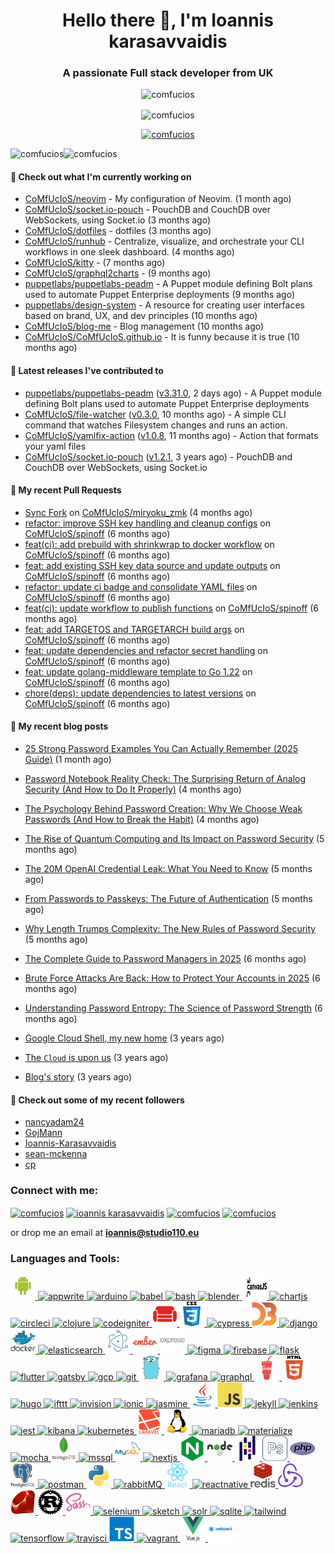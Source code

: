 <h1 align="center">Hello there 👋, I'm Ioannis karasavvaidis</h1>
<h3 align="center">A passionate Full stack developer from UK</h3>








<p align="center"> <img src="https://komarev.com/ghpvc/?username=comfucios&label=Profile%20views&color=0e75b6&style=flat" alt="comfucios" /> </p>




<p align="center"><img align="center" src="https://github-readme-streak-stats.herokuapp.com/?user=comfucios&" alt="comfucios" /></p>
<p align="center"> <a href="https://github.com/ryo-ma/github-profile-trophy"><img src="https://github-profile-trophy.vercel.app/?username=comfucios&row=1" alt="comfucios" /></a> </p>
<p><img align="left" src="https://github-readme-stats.vercel.app/api/top-langs?username=comfucios&show_icons=true&locale=en&layout=compact" alt="comfucios" /></p>




<p><img align="" src="https://github-readme-stats.vercel.app/api?username=comfucios&show_icons=true&locale=en" alt="comfucios" /></p>








#### 👷 Check out what I'm currently working on

- [CoMfUcIoS/neovim](https://github.com/CoMfUcIoS/neovim) - My configuration of Neovim. (1 month ago)
- [CoMfUcIoS/socket.io-pouch](https://github.com/CoMfUcIoS/socket.io-pouch) - PouchDB and CouchDB over WebSockets, using Socket.io (3 months ago)
- [CoMfUcIoS/dotfiles](https://github.com/CoMfUcIoS/dotfiles) - dotfiles (3 months ago)
- [CoMfUcIoS/runhub](https://github.com/CoMfUcIoS/runhub) - Centralize, visualize, and orchestrate your CLI workflows in one sleek dashboard. (4 months ago)
- [CoMfUcIoS/kitty](https://github.com/CoMfUcIoS/kitty) -  (7 months ago)
- [CoMfUcIoS/graphql2charts](https://github.com/CoMfUcIoS/graphql2charts) -  (9 months ago)
- [puppetlabs/puppetlabs-peadm](https://github.com/puppetlabs/puppetlabs-peadm) - A Puppet module defining Bolt plans used to automate Puppet Enterprise deployments (9 months ago)
- [puppetlabs/design-system](https://github.com/puppetlabs/design-system) - A resource for creating user interfaces based on brand, UX, and dev principles (10 months ago)
- [CoMfUcIoS/blog-me](https://github.com/CoMfUcIoS/blog-me) - Blog management (10 months ago)
- [CoMfUcIoS/CoMfUcIoS.github.io](https://github.com/CoMfUcIoS/CoMfUcIoS.github.io) - It is funny because it is true (10 months ago)




#### 🔭 Latest releases I've contributed to

- [puppetlabs/puppetlabs-peadm](https://github.com/puppetlabs/puppetlabs-peadm) ([v3.31.0](https://github.com/puppetlabs/puppetlabs-peadm/releases/tag/v3.31.0), 2 days ago) - A Puppet module defining Bolt plans used to automate Puppet Enterprise deployments
- [CoMfUcIoS/file-watcher](https://github.com/CoMfUcIoS/file-watcher) ([v0.3.0](https://github.com/CoMfUcIoS/file-watcher/releases/tag/v0.3.0), 10 months ago) - A simple CLI command that watches Filesystem changes and runs an action.
- [CoMfUcIoS/yamlfix-action](https://github.com/CoMfUcIoS/yamlfix-action) ([v1.0.8](https://github.com/CoMfUcIoS/yamlfix-action/releases/tag/v1.0.8), 11 months ago) - Action that formats your yaml files
- [CoMfUcIoS/socket.io-pouch](https://github.com/CoMfUcIoS/socket.io-pouch) ([v1.2.1](https://github.com/CoMfUcIoS/socket.io-pouch/releases/tag/v1.2.1), 3 years ago) - PouchDB and CouchDB over WebSockets, using Socket.io




#### 🔨 My recent Pull Requests

- [Sync Fork](https://github.com/CoMfUcIoS/miryoku_zmk/pull/2) on [CoMfUcIoS/miryoku_zmk](https://github.com/CoMfUcIoS/miryoku_zmk) (4 months ago)
- [refactor: improve SSH key handling and cleanup configs](https://github.com/CoMfUcIoS/spinoff/pull/27) on [CoMfUcIoS/spinoff](https://github.com/CoMfUcIoS/spinoff) (6 months ago)
- [feat(ci): add prebuild with shrinkwrap to docker workflow](https://github.com/CoMfUcIoS/spinoff/pull/26) on [CoMfUcIoS/spinoff](https://github.com/CoMfUcIoS/spinoff) (6 months ago)
- [feat: add existing SSH key data source and update outputs](https://github.com/CoMfUcIoS/spinoff/pull/25) on [CoMfUcIoS/spinoff](https://github.com/CoMfUcIoS/spinoff) (6 months ago)
- [refactor: update ci badge and consolidate YAML files](https://github.com/CoMfUcIoS/spinoff/pull/24) on [CoMfUcIoS/spinoff](https://github.com/CoMfUcIoS/spinoff) (6 months ago)
- [feat(ci): update workflow to publish functions](https://github.com/CoMfUcIoS/spinoff/pull/23) on [CoMfUcIoS/spinoff](https://github.com/CoMfUcIoS/spinoff) (6 months ago)
- [feat: add TARGETOS and TARGETARCH build args](https://github.com/CoMfUcIoS/spinoff/pull/22) on [CoMfUcIoS/spinoff](https://github.com/CoMfUcIoS/spinoff) (6 months ago)
- [feat: update dependencies and refactor secret handling](https://github.com/CoMfUcIoS/spinoff/pull/20) on [CoMfUcIoS/spinoff](https://github.com/CoMfUcIoS/spinoff) (6 months ago)
- [feat: update golang-middleware template to Go 1.22](https://github.com/CoMfUcIoS/spinoff/pull/19) on [CoMfUcIoS/spinoff](https://github.com/CoMfUcIoS/spinoff) (6 months ago)
- [chore(deps): update dependencies to latest versions](https://github.com/CoMfUcIoS/spinoff/pull/18) on [CoMfUcIoS/spinoff](https://github.com/CoMfUcIoS/spinoff) (6 months ago)




#### 📜 My recent blog posts

- [25 Strong Password Examples You Can Actually Remember (2025 Guide)](https://www.strongpasswordmeter.com/en/blog/25-strong-password-examples-2025) (1 month ago)
- [Password Notebook Reality Check: The Surprising Return of Analog Security (And How to Do It Properly)](https://www.strongpasswordmeter.com/en/blog/password-notebook-reality-check-the-surprising-return-of-analog-security) (4 months ago)
- [The Psychology Behind Password Creation: Why We Choose Weak Passwords (And How to Break the Habit)](https://www.strongpasswordmeter.com/en/blog/the-psychology-behind-password-creation) (4 months ago)
- [The Rise of Quantum Computing and Its Impact on Password Security](https://www.strongpasswordmeter.com/en/blog/quantum-computing-password-security-threat) (5 months ago)
- [The 20M OpenAI Credential Leak: What You Need to Know](https://www.strongpasswordmeter.com/en/blog/openai-20m-credential-leak) (5 months ago)
- [From Passwords to Passkeys: The Future of Authentication](https://www.strongpasswordmeter.com/en/blog/from-passwords-to-passkeys) (5 months ago)
- [Why Length Trumps Complexity: The New Rules of Password Security](https://www.strongpasswordmeter.com/en/blog/why-length-trumps-complexity) (5 months ago)
- [The Complete Guide to Password Managers in 2025](https://www.strongpasswordmeter.com/en/blog/the-complete-guide-to-password-managers-in-2025) (6 months ago)
- [Brute Force Attacks Are Back: How to Protect Your Accounts in 2025](https://www.strongpasswordmeter.com/en/blog/brute-force-attacks-are-back) (6 months ago)
- [Understanding Password Entropy: The Science of Password Strength](https://www.strongpasswordmeter.com/en/blog/understanding-password-entropy) (6 months ago)

- [Google Cloud Shell, my new home](https://comfucios.github.io/posts/google-cloud-shell-my-new-home/) (3 years ago)
- [The `Cloud` is upon us](https://comfucios.github.io/posts/the-cloud-is-upon-us/) (3 years ago)
- [Blog&#39;s story](https://comfucios.github.io/posts/blogs-story/) (3 years ago)




#### 👯 Check out some of my recent followers

- [nancyadam24](https://github.com/nancyadam24)
- [GojMann](https://github.com/GojMann)
- [Ioannis-Karasavvaidis](https://github.com/Ioannis-Karasavvaidis)
- [sean-mckenna](https://github.com/sean-mckenna)
- [cp](https://github.com/cp)




<h3 align="left">Connect with me:</h3>
<p align="left">
<a href="https://twitter.com/comfucios" target="blank"><img align="center" src="https://raw.githubusercontent.com/rahuldkjain/github-profile-readme-generator/master/src/images/icons/Social/twitter.svg" alt="comfucios" height="30" width="40" /></a>
<a href="https://linkedin.com/in/johnkarasavvaidis" target="blank"><img align="center" src="https://raw.githubusercontent.com/rahuldkjain/github-profile-readme-generator/master/src/images/icons/Social/linked-in-alt.svg" alt="ioannis karasavvaidis" height="30" width="40" /></a>
<a href="https://fb.com/comfucios" target="blank"><img align="center" src="https://raw.githubusercontent.com/rahuldkjain/github-profile-readme-generator/master/src/images/icons/Social/facebook.svg" alt="comfucios" height="30" width="40" /></a>
<a href="https://instagram.com/comfucios" target="blank"><img align="center" src="https://raw.githubusercontent.com/releasesa/github-profile-readme-generator/master/src/images/icons/Social/instagram.svg" alt="comfucios" height="30" width="40" /></a>
</p>




or drop me an email at **ioannis@studio110.eu**



<h3 align="left">Languages and Tools:</h3>
<p align="left">
  <a href="https://developer.android.com" target="_blank" rel="noreferrer">
    <img
      src="https://raw.githubusercontent.com/devicons/devicon/master/icons/android/android-original-wordmark.svg"
      alt="android"
      width="40"
      height="40"
    />
  </a>
  <a href="https://appwrite.io" target="_blank" rel="noreferrer">
    <img
      src="https://www.vectorlogo.zone/logos/appwriteio/appwriteio-icon.svg"
      alt="appwrite"
      width="40"
      height="40"
    />
  </a>
  <a href="https://www.arduino.cc/" target="_blank" rel="noreferrer">
    <img
      src="https://cdn.worldvectorlogo.com/logos/arduino-1.svg"
      alt="arduino"
      width="40"
      height="40"
    />
  </a>
  <a href="https://babeljs.io/" target="_blank" rel="noreferrer">
    <img
      src="https://www.vectorlogo.zone/logos/babeljs/babeljs-icon.svg"
      alt="babel"
      width="40"
      height="40"
    />
  </a>
  <a href="https://www.gnu.org/software/bash/" target="_blank" rel="noreferrer">
    <img
      src="https://www.vectorlogo.zone/logos/gnu_bash/gnu_bash-icon.svg"
      alt="bash"
      width="40"
      height="40"
    />
  </a>
  <a href="https://www.blender.org/" target="_blank" rel="noreferrer">
    <img
      src="https://download.blender.org/branding/community/blender_community_badge_white.svg"
      alt="blender"
      width="40"
      height="40"
    />
  </a>
  <a href="https://canvasjs.com" target="_blank" rel="noreferrer">
    <img
      src="https://raw.githubusercontent.com/Hardik0307/Hardik0307/master/assets/canvasjs-charts.svg"
      alt="canvasjs"
      width="40"
      height="40"
    />
  </a>
  <a href="https://www.chartjs.org" target="_blank" rel="noreferrer">
    <img
      src="https://www.chartjs.org/media/logo-title.svg"
      alt="chartjs"
      width="40"
      height="40"
    />
  </a>
  <a href="https://circleci.com" target="_blank" rel="noreferrer">
    <img
      src="https://www.vectorlogo.zone/logos/circleci/circleci-icon.svg"
      alt="circleci"
      width="40"
      height="40"
    />
  </a>
  <a href="https://clojure.org/" target="_blank" rel="noreferrer">
    <img
      src="https://upload.wikimedia.org/wikipedia/commons/5/5d/Clojure_logo.svg"
      alt="clojure"
      width="40"
      height="40"
    />
  </a>
  <a href="https://codeigniter.com" target="_blank" rel="noreferrer">
    <img
      src="https://cdn.worldvectorlogo.com/logos/codeigniter.svg"
      alt="codeigniter"
      width="40"
      height="40"
    />
  </a>
  <a href="https://couchdb.apache.org/" target="_blank" rel="noreferrer">
    <img
      src="https://raw.githubusercontent.com/devicons/devicon/0d6c64dbbf311879f7d563bfc3ccf559f9ed111c/icons/couchdb/couchdb-original.svg"
      alt="couchdb"
      width="40"
      height="40"
    />
  </a>
  <a href="https://www.w3schools.com/css/" target="_blank" rel="noreferrer">
    <img
      src="https://raw.githubusercontent.com/devicons/devicon/master/icons/css3/css3-original-wordmark.svg"
      alt="css3"
      width="40"
      height="40"
    />
  </a>
  <a href="https://www.cypress.io" target="_blank" rel="noreferrer">
    <img
      src="https://raw.githubusercontent.com/simple-icons/simple-icons/6e46ec1fc23b60c8fd0d2f2ff46db82e16dbd75f/icons/cypress.svg"
      alt="cypress"
      width="40"
      height="40"
    />
  </a>
  <a href="https://d3js.org/" target="_blank" rel="noreferrer">
    <img
      src="https://raw.githubusercontent.com/devicons/devicon/master/icons/d3js/d3js-original.svg"
      alt="d3js"
      width="40"
      height="40"
    />
  </a>
  <a href="https://www.djangoproject.com/" target="_blank" rel="noreferrer">
    <img
      src="https://cdn.worldvectorlogo.com/logos/django.svg"
      alt="django"
      width="40"
      height="40"
    />
  </a>
  <a href="https://www.docker.com/" target="_blank" rel="noreferrer">
    <img
      src="https://raw.githubusercontent.com/devicons/devicon/master/icons/docker/docker-original-wordmark.svg"
      alt="docker"
      width="40"
      height="40"
    />
  </a>
  <a href="https://www.elastic.co" target="_blank" rel="noreferrer">
    <img
      src="https://www.vectorlogo.zone/logos/elastic/elastic-icon.svg"
      alt="elasticsearch"
      width="40"
      height="40"
    />
  </a>
  <a href="https://www.electronjs.org" target="_blank" rel="noreferrer">
    <img
      src="https://raw.githubusercontent.com/devicons/devicon/master/icons/electron/electron-original.svg"
      alt="electron"
      width="40"
      height="40"
    />
  </a>
  <a href="https://emberjs.com/" target="_blank" rel="noreferrer">
    <img
      src="https://raw.githubusercontent.com/devicons/devicon/master/icons/ember/ember-original-wordmark.svg"
      alt="ember"
      width="40"
      height="40"
    />
  </a>
  <a href="https://expressjs.com" target="_blank" rel="noreferrer">
    <img
      src="https://raw.githubusercontent.com/devicons/devicon/master/icons/express/express-original-wordmark.svg"
      alt="express"
      width="40"
      height="40"
    />
  </a>
  <a href="https://www.figma.com/" target="_blank" rel="noreferrer">
    <img
      src="https://www.vectorlogo.zone/logos/figma/figma-icon.svg"
      alt="figma"
      width="40"
      height="40"
    />
  </a>
  <a href="https://firebase.google.com/" target="_blank" rel="noreferrer">
    <img
      src="https://www.vectorlogo.zone/logos/firebase/firebase-icon.svg"
      alt="firebase"
      width="40"
      height="40"
    />
  </a>
  <a href="https://flask.palletsprojects.com/" target="_blank" rel="noreferrer">
    <img
      src="https://www.vectorlogo.zone/logos/pocoo_flask/pocoo_flask-icon.svg"
      alt="flask"
      width="40"
      height="40"
    />
  </a>
  <a href="https://flutter.dev" target="_blank" rel="noreferrer">
    <img
      src="https://www.vectorlogo.zone/logos/flutterio/flutterio-icon.svg"
      alt="flutter"
      width="40"
      height="40"
    />
  </a>
  <a href="https://www.gatsbyjs.com/" target="_blank" rel="noreferrer">
    <img
      src="https://www.vectorlogo.zone/logos/gatsbyjs/gatsbyjs-icon.svg"
      alt="gatsby"
      width="40"
      height="40"
    />
  </a>
  <a href="https://cloud.google.com" target="_blank" rel="noreferrer">
    <img
      src="https://www.vectorlogo.zone/logos/google_cloud/google_cloud-icon.svg"
      alt="gcp"
      width="40"
      height="40"
    />
  </a>
  <a href="https://git-scm.com/" target="_blank" rel="noreferrer">
    <img
      src="https://www.vectorlogo.zone/logos/git-scm/git-scm-icon.svg"
      alt="git"
      width="40"
      height="40"
    />
  </a>
  <a href="https://golang.org" target="_blank" rel="noreferrer">
    <img
      src="https://raw.githubusercontent.com/devicons/devicon/master/icons/go/go-original.svg"
      alt="go"
      width="40"
      height="40"
    />
  </a>
  <a href="https://grafana.com" target="_blank" rel="noreferrer">
    <img
      src="https://www.vectorlogo.zone/logos/grafana/grafana-icon.svg"
      alt="grafana"
      width="40"
      height="40"
    />
  </a>
  <a href="https://graphql.org" target="_blank" rel="noreferrer">
    <img
      src="https://www.vectorlogo.zone/logos/graphql/graphql-icon.svg"
      alt="graphql"
      width="40"
      height="40"
    />
  </a>
  <a href="https://gulpjs.com" target="_blank" rel="noreferrer">
    <img
      src="https://raw.githubusercontent.com/devicons/devicon/master/icons/gulp/gulp-plain.svg"
      alt="gulp"
      width="40"
      height="40"
    />
  </a>
  <a href="https://www.w3.org/html/" target="_blank" rel="noreferrer">
    <img
      src="https://raw.githubusercontent.com/devicons/devicon/master/icons/html5/html5-original-wordmark.svg"
      alt="html5"
      width="40"
      height="40"
    />
  </a>
  <a href="https://gohugo.io/" target="_blank" rel="noreferrer">
    <img
      src="https://api.iconify.design/logos-hugo.svg"
      alt="hugo"
      width="40"
      height="40"
    />
  </a>
  <a href="https://ifttt.com/" target="_blank" rel="noreferrer">
    <img
      src="https://www.vectorlogo.zone/logos/ifttt/ifttt-ar21.svg"
      alt="ifttt"
      width="40"
      height="40"
    />
  </a>
  <a href="https://www.invisionapp.com/" target="_blank" rel="noreferrer">
    <img
      src="https://www.vectorlogo.zone/logos/invisionapp/invisionapp-icon.svg"
      alt="invision"
      width="40"
      height="40"
    />
  </a>
  <a href="https://ionicframework.com" target="_blank" rel="noreferrer">
    <img
      src="https://upload.wikimedia.org/wikipedia/commons/d/d1/Ionic_Logo.svg"
      alt="ionic"
      width="40"
      height="40"
    />
  </a>
  <a href="https://jasmine.github.io/" target="_blank" rel="noreferrer">
    <img
      src="https://www.vectorlogo.zone/logos/jasmine/jasmine-icon.svg"
      alt="jasmine"
      width="40"
      height="40"
    />
  </a>
  <a href="https://www.java.com" target="_blank" rel="noreferrer">
    <img
      src="https://raw.githubusercontent.com/devicons/devicon/master/icons/java/java-original.svg"
      alt="java"
      width="40"
      height="40"
    />
  </a>
  <a
    href="https://developer.mozilla.org/en-US/docs/Web/JavaScript"
    target="_blank"
    rel="noreferrer"
  >
    <img
      src="https://raw.githubusercontent.com/devicons/devicon/master/icons/javascript/javascript-original.svg"
      alt="javascript"
      width="40"
      height="40"
    />
  </a>
  <a href="https://jekyllrb.com/" target="_blank" rel="noreferrer">
    <img
      src="https://www.vectorlogo.zone/logos/jekyllrb/jekyllrb-icon.svg"
      alt="jekyll"
      width="40"
      height="40"
    />
  </a>
  <a href="https://www.jenkins.io" target="_blank" rel="noreferrer">
    <img
      src="https://www.vectorlogo.zone/logos/jenkins/jenkins-icon.svg"
      alt="jenkins"
      width="40"
      height="40"
    />
  </a>
  <a href="https://jestjs.io" target="_blank" rel="noreferrer">
    <img
      src="https://www.vectorlogo.zone/logos/jestjsio/jestjsio-icon.svg"
      alt="jest"
      width="40"
      height="40"
    />
  </a>
  <a href="https://www.elastic.co/kibana" target="_blank" rel="noreferrer">
    <img
      src="https://www.vectorlogo.zone/logos/elasticco_kibana/elasticco_kibana-icon.svg"
      alt="kibana"
      width="40"
      height="40"
    />
  </a>
  <a href="https://kubernetes.io" target="_blank" rel="noreferrer">
    <img
      src="https://www.vectorlogo.zone/logos/kubernetes/kubernetes-icon.svg"
      alt="kubernetes"
      width="40"
      height="40"
    />
  </a>
  <a href="https://laravel.com/" target="_blank" rel="noreferrer">
    <img
      src="https://raw.githubusercontent.com/devicons/devicon/master/icons/laravel/laravel-plain-wordmark.svg"
      alt="laravel"
      width="40"
      height="40"
    />
  </a>
  <a href="https://www.linux.org/" target="_blank" rel="noreferrer">
    <img
      src="https://raw.githubusercontent.com/devicons/devicon/master/icons/linux/linux-original.svg"
      alt="linux"
      width="40"
      height="40"
    />
  </a>
  <a href="https://mariadb.org/" target="_blank" rel="noreferrer">
    <img
      src="https://www.vectorlogo.zone/logos/mariadb/mariadb-icon.svg"
      alt="mariadb"
      width="40"
      height="40"
    />
  </a>
  <a href="https://materializecss.com/" target="_blank" rel="noreferrer">
    <img
      src="https://raw.githubusercontent.com/prplx/svg-logos/5585531d45d294869c4eaab4d7cf2e9c167710a9/svg/materialize.svg"
      alt="materialize"
      width="40"
      height="40"
    />
  </a>
  <a href="https://mochajs.org" target="_blank" rel="noreferrer">
    <img
      src="https://www.vectorlogo.zone/logos/mochajs/mochajs-icon.svg"
      alt="mocha"
      width="40"
      height="40"
    />
  </a>
  <a href="https://www.mongodb.com/" target="_blank" rel="noreferrer">
    <img
      src="https://raw.githubusercontent.com/devicons/devicon/master/icons/mongodb/mongodb-original-wordmark.svg"
      alt="mongodb"
      width="40"
      height="40"
    />
  </a>
  <a
    href="https://www.microsoft.com/en-us/sql-server"
    target="_blank"
    rel="noreferrer"
  >
    <img
      src="https://www.svgrepo.com/show/303229/microsoft-sql-server-logo.svg"
      alt="mssql"
      width="40"
      height="40"
    />
  </a>
  <a href="https://www.mysql.com/" target="_blank" rel="noreferrer">
    <img
      src="https://raw.githubusercontent.com/devicons/devicon/master/icons/mysql/mysql-original-wordmark.svg"
      alt="mysql"
      width="40"
      height="40"
    />
  </a>
  <a href="https://nextjs.org/" target="_blank" rel="noreferrer">
    <img
      src="https://cdn.worldvectorlogo.com/logos/nextjs-2.svg"
      alt="nextjs"
      width="40"
      height="40"
    />
  </a>
  <a href="https://www.nginx.com" target="_blank" rel="noreferrer">
    <img
      src="https://raw.githubusercontent.com/devicons/devicon/master/icons/nginx/nginx-original.svg"
      alt="nginx"
      width="40"
      height="40"
    />
  </a>
  <a href="https://nodejs.org" target="_blank" rel="noreferrer">
    <img
      src="https://raw.githubusercontent.com/devicons/devicon/master/icons/nodejs/nodejs-original-wordmark.svg"
      alt="nodejs"
      width="40"
      height="40"
    />
  </a>
  <a href="https://pandas.pydata.org/" target="_blank" rel="noreferrer">
    <img
      src="https://raw.githubusercontent.com/devicons/devicon/2ae2a900d2f041da66e950e4d48052658d850630/icons/pandas/pandas-original.svg"
      alt="pandas"
      width="40"
      height="40"
    />
  </a>
  <a href="https://www.photoshop.com/en" target="_blank" rel="noreferrer">
    <img
      src="https://raw.githubusercontent.com/devicons/devicon/master/icons/photoshop/photoshop-line.svg"
      alt="photoshop"
      width="40"
      height="40"
    />
  </a>
  <a href="https://www.php.net" target="_blank" rel="noreferrer">
    <img
      src="https://raw.githubusercontent.com/devicons/devicon/master/icons/php/php-original.svg"
      alt="php"
      width="40"
      height="40"
    />
  </a>
  <a href="https://www.postgresql.org" target="_blank" rel="noreferrer">
    <img
      src="https://raw.githubusercontent.com/devicons/devicon/master/icons/postgresql/postgresql-original-wordmark.svg"
      alt="postgresql"
      width="40"
      height="40"
    />
  </a>
  <a href="https://postman.com" target="_blank" rel="noreferrer">
    <img
      src="https://www.vectorlogo.zone/logos/getpostman/getpostman-icon.svg"
      alt="postman"
      width="40"
      height="40"
    />
  </a>
  <a href="https://www.python.org" target="_blank" rel="noreferrer">
    <img
      src="https://raw.githubusercontent.com/devicons/devicon/master/icons/python/python-original.svg"
      alt="python"
      width="40"
      height="40"
    />
  </a>
  <a href="https://www.rabbitmq.com" target="_blank" rel="noreferrer">
    <img
      src="https://www.vectorlogo.zone/logos/rabbitmq/rabbitmq-icon.svg"
      alt="rabbitMQ"
      width="40"
      height="40"
    />
  </a>
  <a href="https://reactjs.org/" target="_blank" rel="noreferrer">
    <img
      src="https://raw.githubusercontent.com/devicons/devicon/master/icons/react/react-original-wordmark.svg"
      alt="react"
      width="40"
      height="40"
    />
  </a>
  <a href="https://reactnative.dev/" target="_blank" rel="noreferrer">
    <img
      src="https://reactnative.dev/img/header_logo.svg"
      alt="reactnative"
      width="40"
      height="40"
    />
  </a>
  <a href="https://redis.io" target="_blank" rel="noreferrer">
    <img
      src="https://raw.githubusercontent.com/devicons/devicon/master/icons/redis/redis-original-wordmark.svg"
      alt="redis"
      width="40"
      height="40"
    />
  </a>
  <a href="https://redux.js.org" target="_blank" rel="noreferrer">
    <img
      src="https://raw.githubusercontent.com/devicons/devicon/master/icons/redux/redux-original.svg"
      alt="redux"
      width="40"
      height="40"
    />
  </a>
  <a href="https://www.ruby-lang.org/en/" target="_blank" rel="noreferrer">
    <img
      src="https://raw.githubusercontent.com/devicons/devicon/master/icons/ruby/ruby-original.svg"
      alt="ruby"
      width="40"
      height="40"
    />
  </a>
  <a href="https://www.rust-lang.org" target="_blank" rel="noreferrer">
    <img
      src="https://raw.githubusercontent.com/devicons/devicon/master/icons/rust/rust-plain.svg"
      alt="rust"
      width="40"
      height="40"
    />
  </a>
  <a href="https://sass-lang.com" target="_blank" rel="noreferrer">
    <img
      src="https://raw.githubusercontent.com/devicons/devicon/master/icons/sass/sass-original.svg"
      alt="sass"
      width="40"
      height="40"
    />
  </a>
  <a href="https://www.selenium.dev" target="_blank" rel="noreferrer">
    <img
      src="https://raw.githubusercontent.com/detain/svg-logos/780f25886640cef088af994181646db2f6b1a3f8/svg/selenium-logo.svg"
      alt="selenium"
      width="40"
      height="40"
    />
  </a>
  <a href="https://www.sketch.com/" target="_blank" rel="noreferrer">
    <img
      src="https://www.vectorlogo.zone/logos/sketchapp/sketchapp-icon.svg"
      alt="sketch"
      width="40"
      height="40"
    />
  </a>
  <a href="https://lucene.apache.org/solr/" target="_blank" rel="noreferrer">
    <img
      src="https://www.vectorlogo.zone/logos/apache_solr/apache_solr-icon.svg"
      alt="solr"
      width="40"
      height="40"
    />
  </a>
  <a href="https://www.sqlite.org/" target="_blank" rel="noreferrer">
    <img
      src="https://www.vectorlogo.zone/logos/sqlite/sqlite-icon.svg"
      alt="sqlite"
      width="40"
      height="40"
    />
  </a>
  <a href="https://tailwindcss.com/" target="_blank" rel="noreferrer">
    <img
      src="https://www.vectorlogo.zone/logos/tailwindcss/tailwindcss-icon.svg"
      alt="tailwind"
      width="40"
      height="40"
    />
  </a>
  <a href="https://www.tensorflow.org" target="_blank" rel="noreferrer">
    <img
      src="https://www.vectorlogo.zone/logos/tensorflow/tensorflow-icon.svg"
      alt="tensorflow"
      width="40"
      height="40"
    />
  </a>
  <a href="https://travis-ci.org" target="_blank" rel="noreferrer">
    <img
      src="https://www.vectorlogo.zone/logos/travis-ci/travis-ci-icon.svg"
      alt="travisci"
      width="40"
      height="40"
    />
  </a>
  <a href="https://www.typescriptlang.org/" target="_blank" rel="noreferrer">
    <img
      src="https://raw.githubusercontent.com/devicons/devicon/master/icons/typescript/typescript-original.svg"
      alt="typescript"
      width="40"
      height="40"
    />
  </a>
  <a href="https://www.vagrantup.com/" target="_blank" rel="noreferrer">
    <img
      src="https://www.vectorlogo.zone/logos/vagrantup/vagrantup-icon.svg"
      alt="vagrant"
      width="40"
      height="40"
    />
  </a>
  <a href="https://vuejs.org/" target="_blank" rel="noreferrer">
    <img
      src="https://raw.githubusercontent.com/devicons/devicon/master/icons/vuejs/vuejs-original-wordmark.svg"
      alt="vuejs"
      width="40"
      height="40"
    />
  </a>
  <a href="https://webpack.js.org" target="_blank" rel="noreferrer">
    <img
      src="https://raw.githubusercontent.com/devicons/devicon/d00d0969292a6569d45b06d3f350f463a0107b0d/icons/webpack/webpack-original-wordmark.svg"
      alt="webpack"
      width="40"
      height="40"
    />
  </a>
</p>
